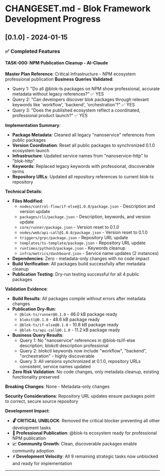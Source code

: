 # CHANGESET.md - Blok Framework Development Progress

## [0.1.0] - 2024-01-15

### ✅ Completed Features

#### TASK-000: NPM Publication Cleanup - AI-Claude
**Master Plan Reference**: Critical Infrastructure - NPM ecosystem professional publication
**Business Queries Validated**: 
- Query 1: "Do all @blok-ts packages on NPM show professional, accurate metadata without legacy references?" ✅ YES
- Query 2: "Can developers discover blok packages through relevant keywords like 'workflow', 'backend', 'orchestration'?" ✅ YES  
- Query 3: "Does the published ecosystem reflect a coordinated, professional product launch?" ✅ YES

**Implementation Summary**:
- **Package Metadata**: Cleaned all legacy "nanoservice" references from public packages
- **Version Coordination**: Reset all public packages to synchronized 0.1.0 ecosystem launch
- **Infrastructure**: Updated service names from "nanoservice-http" to "blok-http" 
- **Keywords**: Replaced legacy keywords with professional, discoverable terms
- **Repository URLs**: Updated all repository references to current blok-ts repository

**Technical Details**:
- **Files Modified**: 
  - `nodes/control-flow/if-else@1.0.0/package.json` - Description and version update
  - `packages/cli/package.json` - Description, keywords, and version update
  - `core/runner/package.json` - Version reset to 0.1.0
  - `nodes/web/api-call@1.0.0/package.json` - Version reset to 0.1.0
  - `triggers/grpc/package.json` - Repository URL update
  - `templates/ts-template/package.json` - Repository URL update
  - `runtimes/python3/package.json` - Keywords cleanup
  - `infra/metrics/dashboard.json` - Service name updates (2 instances)
- **Dependencies**: Zero - metadata-only changes with no code impact
- **Build Verification**: All packages build successfully after metadata cleanup
- **Publication Testing**: Dry-run testing successful for all 4 public packages

**Validation Evidence**:
- **Build Results**: All packages compile without errors after metadata changes
- **Publication Dry-Run**: 
  - `@blok-ts/runner@0.1.0` - 46.0 kB package ready
  - `blokctl@0.1.0` - 48.6 kB package ready  
  - `@blok-ts/if-else@0.1.0` - 10.8 kB package ready
  - `@blok-ts/api-call@0.1.0` - 11.2 kB package ready
- **Business Query Results**: 
  - Query 1: No "nanoservice" references in @blok-ts/if-else description, blokctl description professional
  - Query 2: blokctl keywords now include "workflow", "backend", "orchestration" - highly discoverable
  - Query 3: All versions synchronized at 0.1.0, repository URLs consistent, service names updated
- **Zero Risk Validation**: No code changes, only metadata cleanup, existing functionality preserved

**Breaking Changes**: None - Metadata-only changes

**Security Considerations**: Repository URL updates ensure packages point to correct, secure source repository

**Development Impact**: 
- **🔓 CRITICAL UNBLOCK**: Removed the critical blocker preventing all other development tasks
- **🚀 Professional Publication**: @blok-ts ecosystem ready for professional NPM publication
- **📈 Community Growth**: Clean, discoverable packages enable community adoption
- **⚡ Development Velocity**: All 9 remaining strategic tasks now unblocked and ready for implementation

--- 